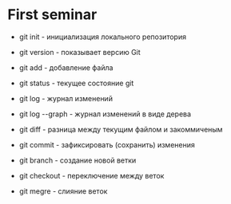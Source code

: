 # First seminar #

* git init - инициализация локального репозитория

* git version - показывает версию Git

* git add - добавление файла

* git status - текущее состояние git

* git log - журнал изменений

* git log --graph - журнал изменений в виде дерева

* git diff - разница между текущим файлом и закоммиченым

* git commit - зафиксировать (сохранить) изменения

* git branch - создание новой ветки

* git checkout - переключение между веток

* git megre - слияние веток


